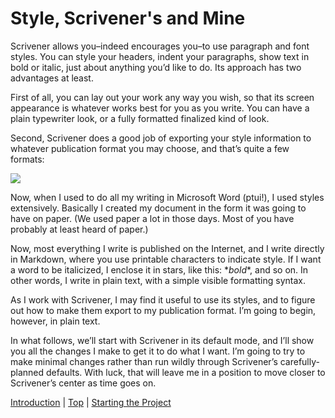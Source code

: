 # Style, Scrivener's and Mine #

Scrivener allows you–indeed encourages you–to use paragraph and font styles. You can style your headers, indent your paragraphs, show text in bold or italic, just about anything you’d like to do. Its approach has two advantages at least.

First of all, you can lay out your work any way you wish, so that its screen appearance is whatever works best for you as you write. You can have a plain typewriter look, or a fully formatted finalized kind of look.

Second, Scrivener does a good job of exporting your style information to whatever publication format you may choose, and that’s quite a few formats:

![][ScreenShot2018-06-17at54341AM]

Now, when I used to do all my writing in Microsoft Word (ptui!), I used styles extensively. Basically I created my document in the form it was going to have on paper. (We used paper a lot in those days. Most of you have probably at least heard of paper.)

Now, most everything I write is published on the Internet, and I write directly in Markdown, where you use printable characters to indicate style. If I want a word to be italicized, I enclose it in stars, like this: \**bold*\*, and so on. In other words, I write in plain text, with a simple visible formatting syntax.

As I work with Scrivener, I may find it useful to use its styles, and to figure out how to make them export to my publication format. I’m going to begin, however, in plain text.

In what follows, we’ll start with Scrivener in its default mode, and I’ll show you all the changes I make to get it to do what I want. I’m going to try to make minimal changes rather than run wildly through Scrivener’s carefully-planned defaults. With luck, that will leave me in a position to move closer to Scrivener’s center as time goes on.



[Introduction](00.html) | [Top](index.html) | [Starting the Project](02.html)




[ScreenShot2018-06-17at54341AM]: ScreenShot2018-06-17at54341AM.png

[ScreenShot2018-06-15at34845AM]: ScreenShot2018-06-15at34845AM.png

[ScreenShot2018-06-15at35655AM]: ScreenShot2018-06-15at35655AM.png

[ScreenShot2018-06-15at35933AM]: ScreenShot2018-06-15at35933AM.png

[ScreenShot2018-06-15at41513AM]: ScreenShot2018-06-15at41513AM.png

[ScreenShot2018-06-15at43151AM]: ScreenShot2018-06-15at43151AM.png

[ScreenShot2018-06-15at43300AM]: ScreenShot2018-06-15at43300AM.png

[ScreenShot2018-06-15at43419AM]: ScreenShot2018-06-15at43419AM.png

[ScreenShot2018-06-15at43550AM]: ScreenShot2018-06-15at43550AM.png

[ScreenShot2018-06-15at45351AM]: ScreenShot2018-06-15at45351AM.png

[ScreenShot2018-06-15at45543AM]: ScreenShot2018-06-15at45543AM.png

[ScreenShot2018-06-15at50722AM]: ScreenShot2018-06-15at50722AM.png

[ScreenShot2018-06-15at51250AM]: ScreenShot2018-06-15at51250AM.png

[ScreenShot2018-06-15at51454AM]: ScreenShot2018-06-15at51454AM.png

[ScreenShot2018-06-15at92421AM]: ScreenShot2018-06-15at92421AM.png

[ScreenShot2018-06-15at95953AM]: ScreenShot2018-06-15at95953AM.png

[ScreenShot2018-06-16at74710AM]: ScreenShot2018-06-16at74710AM.png

[ScreenShot2018-06-17at64119AM]: ScreenShot2018-06-17at64119AM.png

[ScreenShot2018-06-17at70530AM]: ScreenShot2018-06-17at70530AM.png

[ScreenShot2018-06-17at81328PM]: ScreenShot2018-06-17at81328PM.png

[ScreenShot2018-06-18at94526AM]: ScreenShot2018-06-18at94526AM.png

[ScreenShot2018-06-19at80328PM]: ScreenShot2018-06-19at80328PM.png

[ScreenShot2018-06-22at101952AM]: ScreenShot2018-06-22at101952AM.png

[ScreenShot2018-06-22at102316AM]: ScreenShot2018-06-22at102316AM.png

[ScreenShot2018-06-22at103031AM]: ScreenShot2018-06-22at103031AM.png

[ScreenShot2018-06-22at103054AM]: ScreenShot2018-06-22at103054AM.png

[ScreenShot2018-06-22at103500AM]: ScreenShot2018-06-22at103500AM.png

[ScreenShot2018-06-22at104957AM]: ScreenShot2018-06-22at104957AM.png

[ScreenShot2018-06-22at110544AM]: ScreenShot2018-06-22at110544AM.png

[ScreenShot2018-06-23at52634AM]: ScreenShot2018-06-23at52634AM.png

[ScreenShot2018-06-17at60628AM]: ScreenShot2018-06-17at60628AM.png

